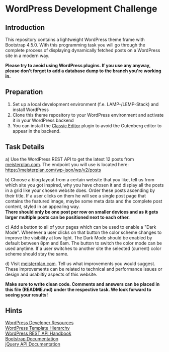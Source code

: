 # WordPress Development Challenge

## Introduction
This repository contains a lightweight WordPress theme frame with Bootstrap 4.5.0. With this programming task you will go through the complete process of displaying dynamically fetched posts on a WordPress site in a modern way.

**Please try to avoid using WordPress plugins. If you use any anyway, please don't forget to add a database dump to the branch you're working in.**

## Preparation
1. Set up a local development environment (f.e. LAMP-/LEMP-Stack) and install WordPress
2. Clone this theme repository to your WordPress environment and activate it in your WordPress backend
3. You can install the [Classic Editor](https://de.wordpress.org/plugins/classic-editor/) plugin to avoid the Gutenberg editor to appear in the backend.

## Task Details
a) Use the WordPress REST API to get the latest 12 posts from [meisterplan.com](https://meisterplan.com/). The endpoint you will use is located here: https://meisterplan.com/wp-json/wp/v2/posts

b) Choose a blog layout from a certain website that you like, tell us from which site you got inspired, why you have chosen it and display all the posts in a grid like your chosen website does. Order these posts ascending by their title. If a user clicks on them he will see a single post page that contains the featured image, maybe some meta data and the complete post content, styled in an appealing way.  
**There should only be one post per row on smaller devices and as it gets larger multiple posts can be positioned next to each other.**

c) Add a button to all of your pages which can be used to enable a "Dark Mode". Whenever a user clicks on that button the color scheme changes to improve the visibility at low light. The Dark Mode should be enabled by default between 8pm and 6am. The button to switch the color mode can be used anytime. If a user switches to another site the selected (current) color scheme should stay the same.

d) Visit [meisterplan.com](https://meisterplan.com/). Tell us what improvements you would suggest. These improvements can be related to technical and performance issues or design and usabiltiy aspects of this website.  

**Make sure to write clean code. Comments and answers can be placed in this file (README.md) under the respective task. We look forward to seeing your results!**

## Hints
[WordPress Developer Resources](https://developer.wordpress.org/)  
[WordPress Template Hierarchy](https://developer.wordpress.org/themes/basics/template-hierarchy/)  
[WordPress REST API Handbook](https://developer.wordpress.org/rest-api/)  
[Bootstrap Documentation](https://getbootstrap.com/docs/4.5/getting-started/introduction/)  
[jQuery API Documentation](https://api.jquery.com/)
